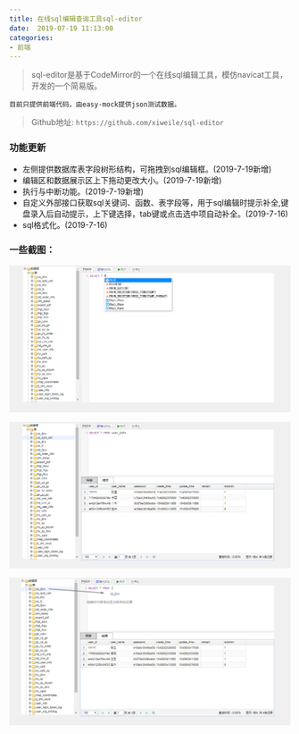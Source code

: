 ```yaml
---
title: 在线sql编辑查询工具sql-editor
date:  2019-07-19 11:13:00
categories: 
- 前端
---
```


>sql-editor是基于CodeMirror的一个在线sql编辑工具，模仿navicat工具，开发的一个简易版。

    目前只提供前端代码，由easy-mock提供json测试数据。

> Github地址: `https://github.com/xiweile/sql-editor`

### 功能更新

   - 左侧提供数据库表字段树形结构，可拖拽到sql编辑框。(2019-7-19新增)
   - 编辑区和数据展示区上下拖动更改大小。(2019-7-19新增)
   - 执行与中断功能。(2019-7-19新增)
   - 自定义外部接口获取sql关键词、函数、表字段等，用于sql编辑时提示补全,键盘录入后自动提示，上下键选择，tab键或点击选中项自动补全。(2019-7-16)
   - sql格式化。(2019-7-16)

### 一些截图：

![image](../images/sql-editor/pic_01.png )

![img](../images/sql-editor/pic_02.png)

![img](../images/sql-editor/pic_03.png)